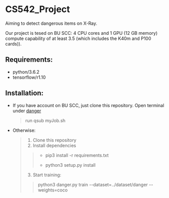 # CS542_Project

Aiming to detect dangerous items on X-Ray.

Our project is tesed on BU SCC:
4 CPU cores and 1 GPU (12 GB memory) 
compute capability of at least 3.5 (which includes the K40m and P100 cards)).

## Requirements:
* python/3.6.2
* tensorflow/r1.10

## Installation:
* If you have account on BU SCC, just clone this repository. Open terminal under 
<a href = "/danger" title = "danger">danger</a></p>
  ><p>run qsub myJob.sh</p>
* Otherwise:
  >1. Clone this repository
  >2. Install dependencies
    >>* <p>pip3 install -r requirements.txt</p>
    >>* <p>python3 setup.py install</p>
  >3. Start training:
    >><p>python3 danger.py train --dataset=../dataset/danger --weights=coco</p>



